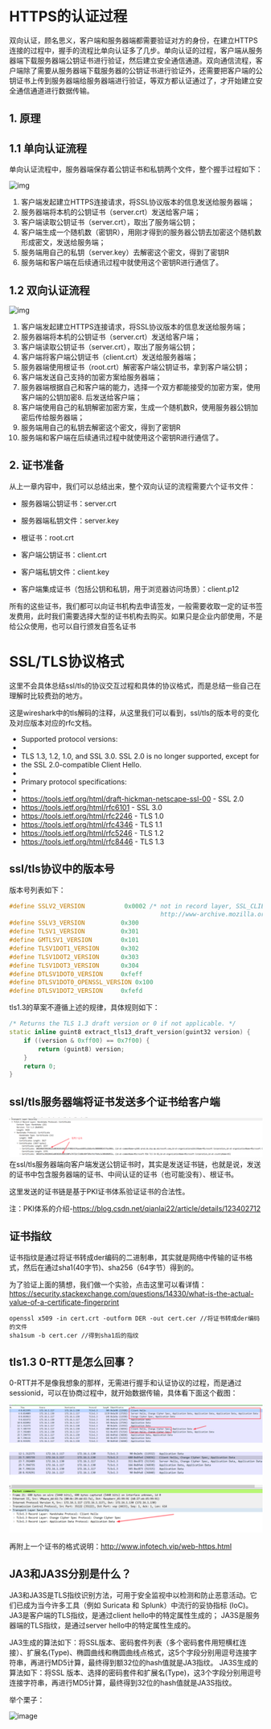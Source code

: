 # HTTPS的认证过程

双向认证，顾名思义，客户端和服务器端都需要验证对方的身份，在建立HTTPS连接的过程中，握手的流程比单向认证多了几步。单向认证的过程，客户端从服务器端下载服务器端公钥证书进行验证，然后建立安全通信通道。双向通信流程，客户端除了需要从服务器端下载服务器的公钥证书进行验证外，还需要把客户端的公钥证书上传到服务器端给服务器端进行验证，等双方都认证通过了，才开始建立安全通信通道进行数据传输。



## 1. 原理

## 1.1 单向认证流程

单向认证流程中，服务器端保存着公钥证书和私钥两个文件，整个握手过程如下：

![img](https://intranetproxy.alipay.com/skylark/lark/0/2020/png/18611/1585034778516-6e938349-9008-4940-b24f-3ceb74f57fd6.png#alt=undefined)



1. 客户端发起建立HTTPS连接请求，将SSL协议版本的信息发送给服务器端；
2. 服务器端将本机的公钥证书（server.crt）发送给客户端；
3. 客户端读取公钥证书（server.crt），取出了服务端公钥；
4. 客户端生成一个随机数（密钥R），用刚才得到的服务器公钥去加密这个随机数形成密文，发送给服务端；
5. 服务端用自己的私钥（server.key）去解密这个密文，得到了密钥R
6. 服务端和客户端在后续通讯过程中就使用这个密钥R进行通信了。



## 1.2 双向认证流程



![img](https://intranetproxy.alipay.com/skylark/lark/0/2020/png/18611/1585034830354-cf4e77f6-e87c-4bfd-9fb5-e72746f2dcd1.png#alt=undefined)



1. 客户端发起建立HTTPS连接请求，将SSL协议版本的信息发送给服务端；
2. 服务器端将本机的公钥证书（server.crt）发送给客户端；
3. 客户端读取公钥证书（server.crt），取出了服务端公钥；
4. 客户端将客户端公钥证书（client.crt）发送给服务器端；
5. 服务器端使用根证书（root.crt）解密客户端公钥证书，拿到客户端公钥；
6. 客户端发送自己支持的加密方案给服务器端；
7. 服务器端根据自己和客户端的能力，选择一个双方都能接受的加密方案，使用客户端的公钥加密8. 后发送给客户端；
8. 客户端使用自己的私钥解密加密方案，生成一个随机数R，使用服务器公钥加密后传给服务器端；
9. 服务端用自己的私钥去解密这个密文，得到了密钥R
10. 服务端和客户端在后续通讯过程中就使用这个密钥R进行通信了。



## 2. 证书准备



从上一章内容中，我们可以总结出来，整个双向认证的流程需要六个证书文件：



- 服务器端公钥证书：server.crt

- 服务器端私钥文件：server.key

- 根证书：root.crt

- 客户端公钥证书：client.crt

- 客户端私钥文件：client.key

- 客户端集成证书（包括公钥和私钥，用于浏览器访问场景）：client.p12



所有的这些证书，我们都可以向证书机构去申请签发，一般需要收取一定的证书签发费用，此时我们需要选择大型的证书机构去购买。如果只是企业内部使用，不是给公众使用，也可以自行颁发自签名证书



# SSL/TLS协议格式

这里不会具体总结ssl/tls的协议交互过程和具体的协议格式，而是总结一些自己在理解时比较费劲的地方。

这是wireshark中的tls解码的注释，从这里我们可以看到，ssl/tls的版本号的变化及对应版本对应的rfc文档。

 * Supported protocol versions:
 *
 *  TLS 1.3, 1.2, 1.0, and SSL 3.0. SSL 2.0 is no longer supported, except for
 *  the SSL 2.0-compatible Client Hello.
 *
 * Primary protocol specifications:
 *
 *  https://tools.ietf.org/html/draft-hickman-netscape-ssl-00 - SSL 2.0
 *  https://tools.ietf.org/html/rfc6101 - SSL 3.0
 *  https://tools.ietf.org/html/rfc2246 - TLS 1.0
 *  https://tools.ietf.org/html/rfc4346 - TLS 1.1
 *  https://tools.ietf.org/html/rfc5246 - TLS 1.2
 *  https://tools.ietf.org/html/rfc8446 - TLS 1.3

## ssl/tls协议中的版本号

版本号列表如下：

```c++
#define SSLV2_VERSION           0x0002 /* not in record layer, SSL_CLIENT_SERVER from
                                          http://www-archive.mozilla.org/projects/security/pki/nss/ssl/draft02.html */
#define SSLV3_VERSION          0x300
#define TLSV1_VERSION          0x301
#define GMTLSV1_VERSION        0x101
#define TLSV1DOT1_VERSION      0x302
#define TLSV1DOT2_VERSION      0x303
#define TLSV1DOT3_VERSION      0x304
#define DTLSV1DOT0_VERSION     0xfeff
#define DTLSV1DOT0_OPENSSL_VERSION 0x100
#define DTLSV1DOT2_VERSION     0xfefd
```

tls1.3的草案不遵循上述的规律，具体规则如下：

```c++
/* Returns the TLS 1.3 draft version or 0 if not applicable. */
static inline guint8 extract_tls13_draft_version(guint32 version) {
    if ((version & 0xff00) == 0x7f00) {
        return (guint8) version;
    }
    return 0;
}
```

## ssl/tls服务器端将证书发送多个证书给客户端

![1656253065068](.\images\pcap-两个证书.png)
在ssl/tls服务器端向客户端发送公钥证书时，其实是发送证书链，也就是说，发送的证书中包含服务器端的证书、中间认证的证书（也可能没有）、根证书。

这里发送的证书链是基于PKI证书体系验证证书的合法性。

注：PKI体系的介绍-https://blog.csdn.net/qianlai22/article/details/123402712


## 证书指纹

证书指纹是通过将证书转成der编码的二进制串，其实就是网络中传输的证书格式，然后在通过sha1(40字节)、sha256（64字节）得到的。

为了验证上面的猜想，我们做一个实验，点击这里可以看详情：https://security.stackexchange.com/questions/14330/what-is-the-actual-value-of-a-certificate-fingerprint

```
openssl x509 -in cert.crt -outform DER -out cert.cer //将证书转成der编码的文件
sha1sum -b cert.cer //得到sha1后的指纹
```



## tls1.3 0-RTT是怎么回事？

0-RTT并不是像我想象的那样，无需进行握手和认证协议的过程，而是通过sessionid，可以在协商过程中，就开始数据传输，具体看下面这个截图：

![1656253721827](.\images\pcap-tls1.3-0-rtt.png)

![1656253753551](.\images\pcap-tls1.3-0-rtt-application.png)

再附上一个证书的格式说明：http://www.infotech.vip/web-https.html

## JA3和JA3S分别是什么？

JA3和JA3S是TLS指纹识别方法，可用于安全监视中以检测和防止恶意活动。它们已成为当今许多工具（例如 Suricata 和 Splunk）中流行的妥协指标 (IoC)。
JA3是客户端的TLS指纹，是通过client hello中的特定属性生成的；
JA3S是服务器端的TLS指纹，是通过server hello中的特定属性生成的。

JA3生成的算法如下：将SSL版本、密码套件列表（多个密码套件用短横杠连接）、扩展名(Type)、椭圆曲线和椭圆曲线点格式，这5个字段分别用逗号连接字符串，再进行MD5计算，最终得到额32位的hash值就是JA3指纹。
JA3S生成的算法如下：将SSL 版本、选择的密码套件和扩展名(Type)，这3个字段分别用逗号连接字符串，再进行MD5计算，最终得到32位的hash值就是JA3S指纹。

举个栗子：

![image](https://user-images.githubusercontent.com/45613769/175972775-d9410742-ce1e-45b5-a7e3-44fe2a050c18.png)


